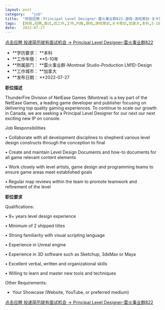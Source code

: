 ```yaml
---
layout:	post
category:	"job"
title:	"网易招聘：Principal Level Designer-雷火事业群822-游戏-游戏策划-关卡策划-加拿大本科5-10年"
tags:	[网易,招聘,面试,找工作,工作,内推,游戏,游戏策划,关卡策划,加拿大,本科,5-10年]
date:	2022-07-27
---
```


[点击应聘 投递简历就有面试机会 ->  Principal Level Designer-雷火事业群822](http://mobile.bole.netease.com/bole/boleDetail?id=41852&employeeId=346f03c3cda5f04c&key=all)



- **学历要求： **本科
- **工作年限： **5-10年
- **所属部门： **雷火事业群-Montreal Studio-Production LM1D-Design
- **工作城市： **加拿大
- **发布日期： **2022-07-27



**职位描述**

ThunderFire Division of NetEase Games (Montreal) is a key part of the NetEase Games, a leading game developer and publisher focusing on delivering top quality gaming experiences. To continue to scale our growth in Canada, we are seeking a Principal Level Designer for our next our next exciting new IP on console.



Job Responsibilities

•	Collaborate with all development disciplines to shepherd various level design constructs through the conception to final

•	Create and maintain Level Design Documents and how-to documents for all game relevant content elements

•	Work closely with level artists, game design and programming teams to ensure game areas meet established goals

•	Regular map reviews within the team to promote teamwork and refinement of the level



**职位要求**

Qualifications:

•	9+ years level design experience

•	Minimum of 2 shipped titles

•	Strong familiarity with visual scripting language

•	Experience in Unreal engine

•	Experience in 3D software such as Sketchup, 3dsMax or Maya

•	Excellent verbal, written and organizational skills

•	Willing to learn and master new tools and techniques



Other Requirements:

- Your Showcase (Website, YouTube, or preferred medium)



[点击应聘 投递简历就有面试机会 ->  Principal Level Designer-雷火事业群822](http://mobile.bole.netease.com/bole/boleDetail?id=41852&employeeId=346f03c3cda5f04c&key=all)